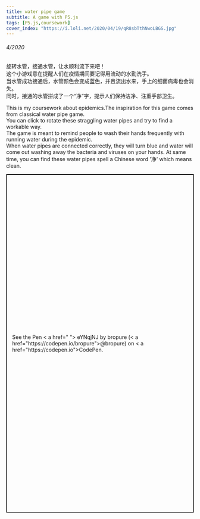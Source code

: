 ```yaml
---
title: water pipe game
subtitle: A game with P5.js
tags: [P5.js,coursework]
cover_index: "https://i.loli.net/2020/04/19/qR8sbTthNwoLBGS.jpg"
---
```

###### 4/2020

旋转水管，接通水管，让水顺利流下来吧！  
这个小游戏意在提醒人们在疫情期间要记得用流动的水勤洗手。  
当水管成功接通后，水管颜色会变成蓝色，并且流出水来，手上的细菌病毒也会消失。  
同时，接通的水管拼成了一个“净”字，提示人们保持洁净、注重手部卫生。  
  
This is my coursework about epidemics.The inspiration for this game comes from classical water pipe game.  
You can click to rotate these straggling water pipes and try to find a workable way.  
The game is meant to remind people to wash their hands frequently with running water during the epidemic.  
When water pipes are connected correctly, they will turn blue and water will come out washing away the bacteria and viruses on your hands. At same time, you can find these water pipes spell a Chinese word '净‘ which means clean.  

<p class="codepen" data-height="911" data-theme-id="light" data-default-tab="result" data-user="bropure" data-slug-hash="eYNqjNJ" style="height: 911px; box-sizing: border-box; display: flex; align-items: center; justify-content: center; border: 2px solid; margin: 1em 0; padding: 1em;" data-pen-title="eYNqjNJ">
  <span>See the Pen < a href=" ">
  eYNqjNJ</ a> by bropure (< a href="https://codepen.io/bropure">@bropure</ a>)
  on < a href="https://codepen.io">CodePen</ a>.</span>
</p >
<script async src="https://static.codepen.io/assets/embed/ei.js"></script>